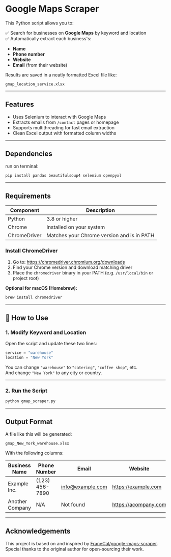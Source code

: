 #  Google Maps Scraper

This Python script allows you to:

✅ Search for businesses on **Google Maps** by keyword and location  
✅ Automatically extract each business's:
- **Name**
- **Phone number**
- **Website**
- **Email** (from their website)

Results are saved in a neatly formatted Excel file like:

```
gmap_location_service.xlsx
```

---

## Features

- Uses Selenium to interact with Google Maps
- Extracts emails from `/contact` pages or homepage
- Supports multithreading for fast email extraction
- Clean Excel output with formatted column widths

---

## Dependencies

run on terminal:

```bash
pip install pandas beautifulsoup4 selenium openpyxl
```

---

##  Requirements

| Component     | Description                                |
|---------------|--------------------------------------------|
| Python        | 3.8 or higher                              |
| Chrome        | Installed on your system                   |
| ChromeDriver  | Matches your Chrome version and is in PATH |

### Install ChromeDriver

1. Go to: https://chromedriver.chromium.org/downloads  
2. Find your Chrome version and download matching driver  
3. Place the `chromedriver` binary in your PATH (e.g. `/usr/local/bin` or project root)

**Optional for macOS (Homebrew):**

```bash
brew install chromedriver
```

---

## 🚀 How to Use

### 1. Modify Keyword and Location

Open the script and update these two lines:

```python
service = "warehouse"
location = "New York"
```

You can change `"warehouse"` to `"catering"`, `"coffee shop"`, etc.  
And change `"New York"` to any city or country.

---

### 2. Run the Script

```bash
python gmap_scraper.py
```

---

## Output Format

A file like this will be generated:

```
gmap_New_York_warehouse.xlsx
```

With the following columns:

| Business Name     | Phone Number     | Email            | Website                |
|-------------------|------------------|------------------|------------------------|
| Example Inc.      | (123) 456-7890   | info@example.com | https://example.com    |
| Another Company   | N/A              | Not found        | https://acompany.com   |

---

##  Acknowledgements

This project is based on and inspired by [FraneCal/google-maps-scraper](https://github.com/FraneCal/google-maps-scraper).  
Special thanks to the original author for open-sourcing their work.
